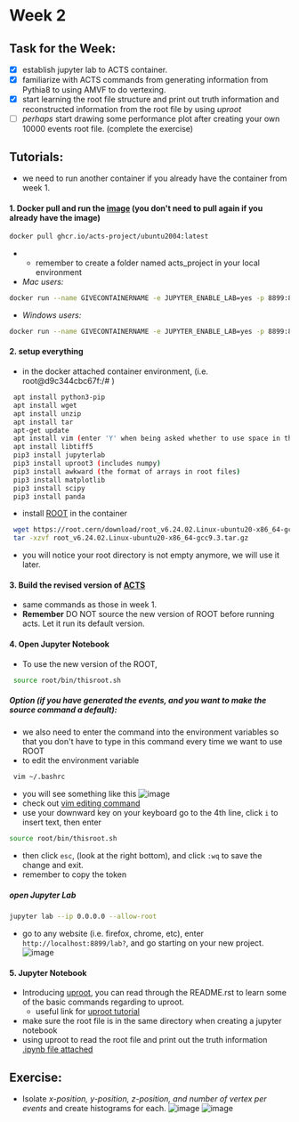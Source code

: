 # Week 2

## Task for the Week:
 - [x] establish jupyter lab to ACTS container.
 - [x] familiarize with ACTS commands from generating information from Pythia8 to using AMVF to do vertexing. 
 - [x] start learning the root file structure and print out truth information and reconstructed information from the root file by using _uproot_
 - [ ] _perhaps_ start drawing some performance plot after creating your own 10000 events root file. (complete the exercise)

## Tutorials:
 - we need to run another container if you already have the container from week 1. 
#### 1. Docker pull and run the [image](https://github.com/acts-project/machines/pkgs/container/ubuntu2004) (you don't need to pull again if you already have the image)
```bash 
docker pull ghcr.io/acts-project/ubuntu2004:latest
```
 - * remember to create a folder named acts_project in your local environment
 - _Mac users:_ 
``` bash
docker run --name GIVECONTAINERNAME -e JUPYTER_ENABLE_LAB=yes -p 8899:8888 -v /home/USERNAME:/acts_project -it ghcr.io/acts-project/ubuntu2004:latest
```
  - _Windows users:_ 
``` bash 
docker run --name GIVECONTAINERNAME -e JUPYTER_ENABLE_LAB=yes -p 8899:8888 -v C:\Users\USERNAME\acts_project:/workspace -it ghcr.io/acts-project/ubuntu2004:latest
```

#### 2. setup everything
 - in the docker attached container environment, (i.e. root@d9c344cbc67f:/# )
``` bash 
 apt install python3-pip
 apt install wget
 apt install unzip
 apt install tar
 apt-get update
 apt install vim (enter 'Y' when being asked whether to use space in the disk)
 apt install libtiff5
 pip3 install jupyterlab
 pip3 install uproot3 (includes numpy)
 pip3 install awkward (the format of arrays in root files)
 pip3 install matplotlib
 pip3 install scipy
 pip3 install panda
```
 - install [ROOT](https://root.cern/releases/release-62402/) in the container
``` bash 
 wget https://root.cern/download/root_v6.24.02.Linux-ubuntu20-x86_64-gcc9.3.tar.gz
 tar -xzvf root_v6.24.02.Linux-ubuntu20-x86_64-gcc9.3.tar.gz
```
 - you will notice your root directory is not empty anymore, we will use it later.


#### 3. Build the revised version of [ACTS](https://github.com/hrzhao76/acts/tree/Add_Truth_and_Reco_Writer)
 - same commands as those in week 1.
 - **Remember** DO NOT source the new version of ROOT before running acts. Let it run its default version.

#### 4. Open Jupyter Notebook 
 - To use the new version of the ROOT,
```bash
 source root/bin/thisroot.sh
```
##### Option (if you have generated the events, and you want to make the source command a default):
 - we also need to enter the command into the environment variables so that you don't have to type in this command every time we want to use ROOT
 - to edit the environment variable
```bash 
 vim ~/.bashrc
```
 - you will see something like this
![image](https://user-images.githubusercontent.com/72419337/126112939-2075209d-2423-4ae2-85b4-c27d53b8c7e7.png)
 - check out [vim editing command](https://www.radford.edu/~mhtay/CPSC120/VIM_Editor_Commands.htm) 
 - use your downward key on your keyboard go to the 4th line, click `i` to insert text, then enter
```bash
source root/bin/thisroot.sh
```
 - then click `esc`, (look at the right bottom), and click `:wq` to save the change and exit. 
 - remember to copy the token

##### open Jupyter Lab
```bash
jupyter lab --ip 0.0.0.0 --allow-root
```
 - go to any website (i.e. firefox, chrome, etc), enter `http://localhost:8899/lab?`, and go starting on your new project.
![image](https://user-images.githubusercontent.com/72419337/126114568-7d01ad35-c9c2-4015-9f60-0e6c910512a7.png)

#### 5. Jupyter Notebook
 - Introducing [uproot](https://github.com/scikit-hep/uproot3), you can read through the README.rst to learn some of the basic commands regarding to uproot.
    - useful link for [uproot tutorial](https://www.youtube.com/watch?v=WlnUF3LRBj4)
 - make sure the root file is in the same directory when creating a jupyter notebook
 - using uproot to read the root file and print out the truth information [.ipynb file attached](https://github.com/dlai211/Vertexing-Tutorial/blob/main/week_2.ipynb)


## Exercise:
 - Isolate _x-position, y-position, z-position, and number of vertex per events_ and create histograms for each. 
![image](https://user-images.githubusercontent.com/72419337/126566289-370449ea-c902-4a85-b0d4-cc8362708bb2.png)
![image](https://user-images.githubusercontent.com/72419337/126566496-f7c89179-b27b-48f4-afa5-ef597024cd1c.png)

